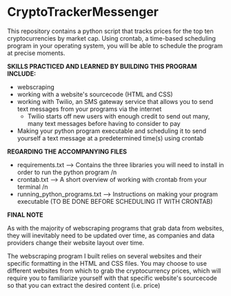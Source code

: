 # CryptoTrackerMessenger

This repository contains a python script that tracks prices for the top ten cryptocurrencies by market cap. Using crontab, a time-based scheduling program in your operating system, you will be able to schedule the program at precise moments.

**SKILLS PRACTICED AND LEARNED BY BUILDING THIS PROGRAM INCLUDE:**
* webscraping
* working with a website's sourcecode (HTML and CSS)
* working with Twilio, an SMS gateway service that allows you to send text messages from your programs via the internet
  * Twilio starts off new users with enough credit to send out many, many text messages before having to consider to pay 
* Making your python program executable and scheduling it to send yourself a text message at a predetermined time(s) using crontab


**REGARDING THE ACCOMPANYING FILES**

* requirements.txt            --> Contains the three libraries you will need to install in order to run the python program /n
* crontab.txt                 --> A short overview of working with crontab from your terminal /n
* running_python_programs.txt --> Instructions on making your program executable (TO BE DONE BEFORE SCHEDULING IT WITH CRONTAB)



**FINAL NOTE**

As with the majority of webscraping programs that grab data from websites, they will inevitably need to be updated over time, 
as companies and data providers change their website layout over time.

The webscraping program I built relies on several websites and their specific formatting in the HTML and CSS files. You may choose to use different websites from which to grab the cryptocurrency prices, which will require you to familiarize yourself with that specific website's sourcecode so that you can extract the desired content (i.e. price)

